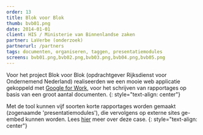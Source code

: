 ```yaml
---
order: 13
title: Blok voor Blok
thumb: bvb01.png
date: 2014-01-01
client: HIS / Ministerie van Binnenlandse zaken
partner: LaVerbe (onderzoek)
partnerurl: /partners
tags: documenten, organiseren, taggen, presentatiemodules
screens: bvb01.png,bvb02.png,bvb03.png,bvb04.png,bvb05.png
---
```


Voor het project Blok voor Blok (opdrachtgever Rijksdienst voor Ondernemend Nederland) realiseerden we een mooie web applicatie gekoppeld met [Google for Work](/google-for-work/), voor het schrijven van rapportages op basis van een groot aantal documenten. 
{: style="text-align: center"}

Met de tool kunnen vijf soorten korte rapportages worden gemaakt (zogenaamde 'presentatiemodules'), die vervolgens op externe sites ge-embed kunnen worden.
Lees [hier](/google-for-work/#custom-tagging-in-google-drive) meer over deze case.
{: style="text-align: center"}

